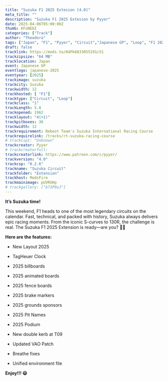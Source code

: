 ```yaml
---
title: "Suzuka F1 2025 Extesion [4.0]"
meta_title: ""
description: "Suzuka F1 2025 Extesion by Pyyer"
date: 2025-04-06T05:00:00Z
thumb: KFoNEbI
categories: ["Track"]
author: "Theodora"
tags: ["Japan", "F1", "Pyyer", "Circuit","Japanese GP", "Loop", "F1 2025", "2025"]
draft: false
tracklink: https://mods.to/04Pk6833055291c51
trackzipsize: "64 MB"
tracklocation: Japan
event: Japanese GP
eventlogo: japanese-2025
eventyear: [2025]
trackimage: suzuka
trackcity: Suzuka
trackwidth: 12
trackhosted: [ "F1"]
tracktype: ["Circuit", "Loop"]
trackclass: "1" 
trackLength: 5.8
trackopened: 1962
tracklayout: "4(+1)"
trackpitboxes: 36
trackwidth: 12
trackrequirement: Reboot Team's Suzuka International Racing Course
trackrequirelink: /tracks/rt-suzuka-racing-course
# trackcsp1: "Unknown"
trackcreator: Pyyer
# trackcreatorfull: 
trackcreatorlink: https://www.patreon.com/c/pyyer/
trackversion: "4.0"
trackcsp: "0.2.6"
trackname: "Suzuka Circuit"
trackfolder: "Extension"
trackhost: ModsFire
trackmainimage: pUVRUHp
# trackgallery: ["b73P0xJ"] 
---
```


**It’s Suzuka time!**

This weekend, F1 heads to one of the most legendary circuits on the calendar. Fast, technical, and packed with history, Suzuka always delivers epic racing moments. 
From the iconic S-curves to 130R, the challenge is real. The Suzuka F1 2025 Extension is ready—are you? 🏁🔥

**Here are the features:**

- New Layout 2025

- TagHeuer Clock

- 2025 billboards

- 2025 animated boards

- 2025 fence boards

- 2025 brake markers

- 2025 grounds sponsors

- 2025 Pit Names

- 2025 Podium

- New double kerb at T09

- Updated VAO Patch

- Breathe fixes

- Unified environment file


**Enjoy!!! 😃**